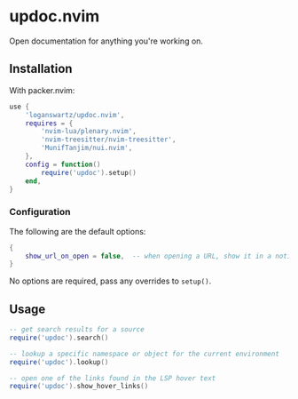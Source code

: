 # updoc.nvim

Open documentation for anything you're working on.

## Installation

With packer.nvim:

```lua
use {
    'loganswartz/updoc.nvim',
    requires = {
        'nvim-lua/plenary.nvim',
        'nvim-treesitter/nvim-treesitter',
        'MunifTanjim/nui.nvim',
    },
    config = function()
        require('updoc').setup()
    end,
}
```

### Configuration

The following are the default options:

```lua
{
    show_url_on_open = false,  -- when opening a URL, show it in a notification as well
}
```

No options are required, pass any overrides to `setup()`.

## Usage

```lua
-- get search results for a source
require('updoc').search()

-- lookup a specific namespace or object for the current environment
require('updoc').lookup()

-- open one of the links found in the LSP hover text
require('updoc').show_hover_links()
```
